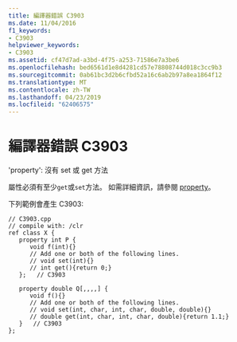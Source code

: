 ```yaml
---
title: 編譯器錯誤 C3903
ms.date: 11/04/2016
f1_keywords:
- C3903
helpviewer_keywords:
- C3903
ms.assetid: cf47d7ad-a3bd-4f75-a253-71586e7a3be6
ms.openlocfilehash: bed6561d1e8d4281cd57e78808744d018c3cc9b3
ms.sourcegitcommit: 0ab61bc3d2b6cfbd52a16c6ab2b97a8ea1864f12
ms.translationtype: MT
ms.contentlocale: zh-TW
ms.lasthandoff: 04/23/2019
ms.locfileid: "62406575"
---
```

# <a name="compiler-error-c3903"></a>編譯器錯誤 C3903

'property': 沒有 set 或 get 方法

屬性必須有至少`get`或`set`方法。 如需詳細資訊，請參閱 [property](../../extensions/property-cpp-component-extensions.md)。

下列範例會產生 C3903:

```
// C3903.cpp
// compile with: /clr
ref class X {
   property int P {
      void f(int){}
      // Add one or both of the following lines.
      // void set(int){}
      // int get(){return 0;}
   };   // C3903

   property double Q[,,,,] {
      void f(){}
      // Add one or both of the following lines.
      // void set(int, char, int, char, double, double){}
      // double get(int, char, int, char, double){return 1.1;}
   }   // C3903
};
```